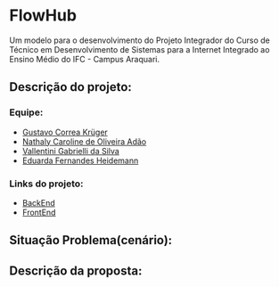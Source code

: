 # FlowHub

Um modelo para o desenvolvimento do Projeto Integrador do Curso de Técnico em Desenvolvimento de Sistemas para a Internet Integrado ao Ensino Médio do IFC - Campus Araquari.

## Descrição do projeto:
> 

### Equipe:
- [Gustavo Correa Krüger](https://github.com/GustavoCKruger)
- [Nathaly Caroline de Oliveira Adão](https://github.com/nathyadao)
- [Vallentini Gabrielli da Silva](https://github.com/Vallentini)
- [Eduarda Fernandes Heidemann](https://github.com/eduardafh)

### Links do projeto: 
- [BackEnd](https://github.com/FlowHub-Pi/flowhub-backend)
- [FrontEnd](https://github.com/FlowHub-Pi/flowhub-frontend)

## Situação Problema(cenário):
>

## Descrição da proposta:
>
